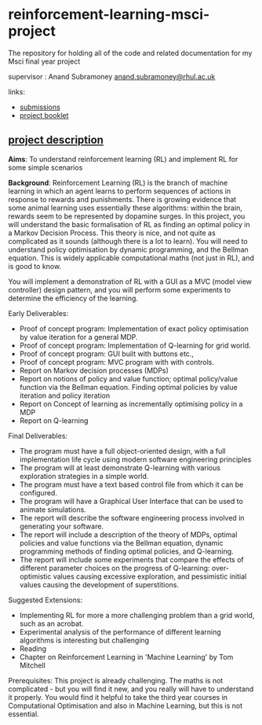 # reinforcement-learning-msci-project
The repository for holding all of the code and related documentation for my Msci final year project

supervisor : Anand Subramoney anand.subramoney@rhul.ac.uk


links:

 - [submissions](https://moodle.royalholloway.ac.uk/course/view.php?id=2125#section-0)
 - [project booklet](https://moodle.royalholloway.ac.uk/course/view.php?id=2125&section=2)

## [project description](https://projects.cs.rhul.ac.uk/List2023.php?PROJECT-TYPE=MSci)

**Aims**: 
To understand reinforcement learning (RL) and implement RL for some simple scenarios

**Background**: 
Reinforcement Learning (RL) is the branch of machine learning in which an agent learns to perform sequences of actions in response to rewards and punishments. There is growing evidence that some animal learning uses essentially these algorithms: within the brain, rewards seem to be represented by dopamine surges.
In this project, you will understand the basic formalisation of RL as finding an optimal policy in a Markov Decision Process. This theory is nice, and not quite as complicated as it sounds (although there is a lot to learn). You will need to understand policy optimisation by dynamic programming, and the Bellman equation. This is widely applicable computational maths (not just in RL), and is good to know.

You will implement a demonstration of RL with a GUI as a MVC (model view controller) design pattern, and you will perform some experiments to determine the efficiency of the learning.

Early Deliverables:
 - Proof of concept program: Implementation of exact policy optimisation by value iteration for a general MDP.
 - Proof of concept program: Implementation of Q-learning for grid world.
 - Proof of concept program: GUI built with buttons etc.,
 - Proof of concept program: MVC program with with controls.
 - Report on Markov decision processes (MDPs)
 - Report on notions of policy and value function; optimal policy/value function via the Bellman equation. Finding optimal policies by value iteration and policy iteration
 - Report on Concept of learning as incrementally optimising policy in a MDP
 - Report on Q-learning

Final Deliverables:
 - The program must have a full object-oriented design, with a full implementation life cycle using modern software engineering principles
 - The program will at least demonstrate Q-learning with various exploration strategies in a simple world.
 - The program must have a text based control file from which it can be configured.
 - The program will have a Graphical User Interface that can be used to animate simulations.
 - The report will describe the software engineering process involved in generating your software.
 - The report will include a description of the theory of MDPs, optimal policies and value functions via the Bellman equation, dynamic programming methods of finding optimal policies, and Q-learning.
 - The report will include some experiments that compare the effects of different parameter choices on the progress of Q-learning: over-optimistic values causing excessive exploration, and pessimistic initial values causing the development of superstitions.

Suggested Extensions:
 - Implementing RL for more a more challenging problem than a grid world, such as an acrobat.
 - Experimental analysis of the performance of different learning algorithms is interesting but challenging
 - Reading
 - Chapter on Reinforcement Learning in 'Machine Learning' by Tom Mitchell

Prerequisites:
 This project is already challenging. The maths is not complicated - but you will find it new, and you really will have to understand it properly. You would find it helpful to take the third year courses in Computational Optimisation and also in Machine Learning, but this is not essential.
